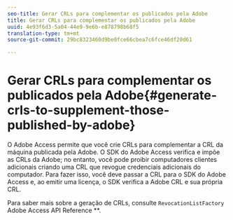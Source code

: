 ```yaml
---
seo-title: Gerar CRLs para complementar os publicados pela Adobe
title: Gerar CRLs para complementar os publicados pela Adobe
uuid: 4e93f6d3-5a04-44e9-9e6b-e878798b68f5
translation-type: tm+mt
source-git-commit: 29bc8323460d9be0fce66cbea7c6fce46df20d61

---
```



# Gerar CRLs para complementar os publicados pela Adobe{#generate-crls-to-supplement-those-published-by-adobe}

O Adobe Access permite que você crie CRLs para complementar a CRL da máquina publicada pela Adobe. O SDK do Adobe Access verifica e impõe as CRLs da Adobe; no entanto, você pode proibir computadores clientes adicionais criando uma CRL que revogue credenciais adicionais do computador. Para fazer isso, você deve passar a CRL para o SDK do Adobe Access e, ao emitir uma licença, o SDK verifica a Adobe CRL e sua própria CRL.

Para saber mais sobre a geração de CRLs, consulte `RevocationListFactory` Adobe Access API Reference **.
